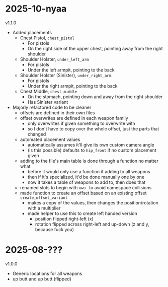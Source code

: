 # 2025-10-nyaa
v1.1.0

- Added placements
    - Chest Pistol, `chest_pistol`
        - For pistols
        - On the right side of the upper chest, pointing away from the right shoulder
    - Shoulder Holster, `under_left_arm`
        - For pistols
        - Under the left armpit, pointing to the back
    - Shoulder Holster (Sinister), `under_right_arm`
        - For pistols
        - Under the right armpit, pointing to the back
    - Chest Middle, `chest_middle`
        - On the stomach, pointing down and away from the right shoulder
        - Has Sinister variant
- Majorly refactored code to be cleaner
    - offsets are defined in their own files
    - offset overwrites are defined in each weapon family
        - only overwrites if given something to overwrite with
        - so I don't have to copy over the whole offset, just the parts that changed
    - automated placement values
        - automatically assumes it'll give its own custom camera angle
        - (is this possible) defaults to `hip_front` if no custom placement given
    - adding to the file's main table is done through a function no matter what
        - before it would only use a function if adding to all weapons
        - then if it's specialized, it'd be done manually one by one
        - now it takes a table of weapons to add to, then does that
    - renamed slots to begin with `uwu_` to avoid namespace collisions
    - made function to create an offset based on an existing offset `create_offset_variant`
        - makes a copy of the values, then changes the position/rotation with a multiplier
        - made helper to use this to create left handed version
            - position flipped right-left (x)
            - rotation flipped across right-left and up-down (z and y, because fuck you)

# 2025-08-???
v1.0.0

- Generic locations for all weapons
- up butt and up butt (flipped)